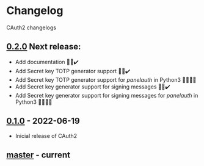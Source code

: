 # Changelog
CAuth2 changelogs

## [0.2.0] Next release:
- Add documentation 👻😊✔️
- Add Secret key TOTP generator support 👻😊✔️
- Add Secret key TOTP generator support for _panelauth_ in Python3 🐍⏰🧪👀
- Add Secret key generator support for signing messages 👻😊✔️
- Add Secret key generator support for signing messages for _panelauth_ in Python3 🐍⏰🧪👀

## [0.1.0] - 2022-06-19
- Inicial release of CAuth2

## [master] - current

[0.2.0]: https://github.com/devfabiosilva/CAuth2
[0.1.0]: https://github.com/devfabiosilva/CAuth2/tree/v0.1.0
[master]: https://github.com/devfabiosilva/CAuth2
